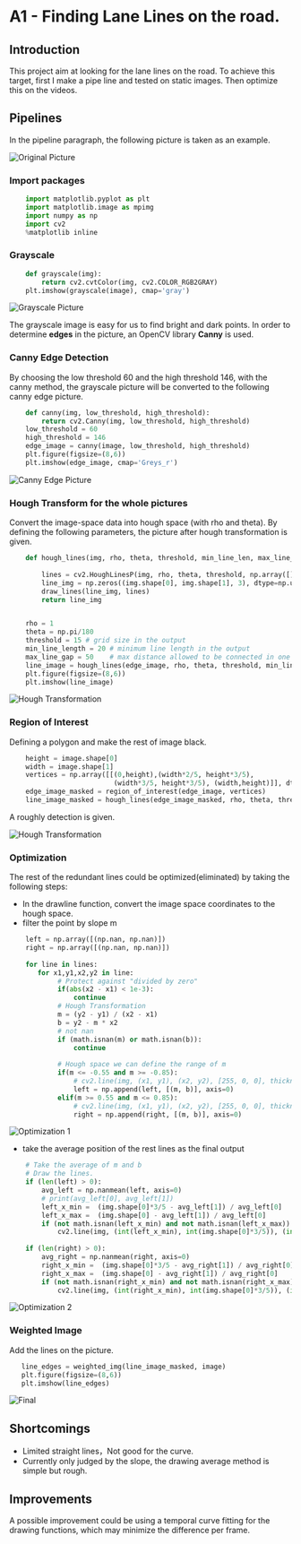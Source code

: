 # A1 - Finding Lane Lines on the road.

## Introduction
    
This project aim at looking for the lane lines on the road. To achieve this target, first I make a pipe line and tested on static images. Then optimize this on the videos.
    
## Pipelines

In the pipeline paragraph, the following picture is taken as an example.

![Original Picture](./pipeline/1.png)

### Import packages

```python
    import matplotlib.pyplot as plt
    import matplotlib.image as mpimg
    import numpy as np
    import cv2
    %matplotlib inline
```

### Grayscale

```python
    def grayscale(img):
        return cv2.cvtColor(img, cv2.COLOR_RGB2GRAY)
    plt.imshow(grayscale(image), cmap='gray')
```

![Grayscale Picture](./pipeline/2.png)

The grayscale image is easy for us to find bright and dark points. In order to determine **edges** in the picture, an OpenCV library **Canny** is used.

### Canny Edge Detection

By choosing the low threshold 60 and the high threshold 146, with the canny method, the grayscale picture will be converted to the following canny edge picture.

```python
    def canny(img, low_threshold, high_threshold):
        return cv2.Canny(img, low_threshold, high_threshold)
    low_threshold = 60
    high_threshold = 146
    edge_image = canny(image, low_threshold, high_threshold)
    plt.figure(figsize=(8,6))
    plt.imshow(edge_image, cmap='Greys_r')
```

![Canny Edge Picture](./pipeline/3.png)

### Hough Transform for the whole pictures

Convert the image-space data into hough space (with rho and theta). By defining the following parameters, the picture after hough transformation is given.

```python
    def hough_lines(img, rho, theta, threshold, min_line_len, max_line_gap):
    
        lines = cv2.HoughLinesP(img, rho, theta, threshold, np.array([]), minLineLength=min_line_len, maxLineGap=max_line_gap)
        line_img = np.zeros((img.shape[0], img.shape[1], 3), dtype=np.uint8)
        draw_lines(line_img, lines)
        return line_img


    rho = 1
    theta = np.pi/180
    threshold = 15 # grid size in the output
    min_line_length = 20 # minimum line length in the output
    max_line_gap = 50    # max distance allowed to be connected in one line
    line_image = hough_lines(edge_image, rho, theta, threshold, min_line_length, max_line_gap)
    plt.figure(figsize=(8,6))
    plt.imshow(line_image)
```

![Hough Transformation](./pipeline/4.png)

### Region of Interest

Defining a polygon and make the rest of image black.

```python
    height = image.shape[0]
    width = image.shape[1]
    vertices = np.array([[(0,height),(width*2/5, height*3/5), 
                          (width*3/5, height*3/5), (width,height)]], dtype=np.int32)
    edge_image_masked = region_of_interest(edge_image, vertices)
    line_image_masked = hough_lines(edge_image_masked, rho, theta, threshold, min_line_length, max_line_gap)
```

A roughly detection is given. 

![Hough Transformation](./pipeline/5.png)

### Optimization

The rest of the redundant lines could be optimized(eliminated) by taking the following steps:

- In the drawline function, convert the image space coordinates to the hough space.
- filter the point by slope m


```python
    left = np.array([(np.nan, np.nan)])
    right = np.array([(np.nan, np.nan)])
    
    for line in lines:
       for x1,y1,x2,y2 in line:
            # Protect against "divided by zero"
            if(abs(x2 - x1) < 1e-3):
                continue
            # Hough Transformation
            m = (y2 - y1) / (x2 - x1)
            b = y2 - m * x2
            # not nan
            if (math.isnan(m) or math.isnan(b)):
                continue
            
            # Hough space we can define the range of m
            if(m <= -0.55 and m >= -0.85):
                # cv2.line(img, (x1, y1), (x2, y2), [255, 0, 0], thickness)
                left = np.append(left, [(m, b)], axis=0)
            elif(m >= 0.55 and m <= 0.85):
                # cv2.line(img, (x1, y1), (x2, y2), [255, 0, 0], thickness)
                right = np.append(right, [(m, b)], axis=0)
```

![Optimization 1](./pipeline/6.png)

- take the average position of the rest lines as the final output

```python
    # Take the average of m and b
    # Draw the lines.
    if (len(left) > 0): 
        avg_left = np.nanmean(left, axis=0)
        # print(avg_left[0], avg_left[1])
        left_x_min =  (img.shape[0]*3/5 - avg_left[1]) / avg_left[0]
        left_x_max =  (img.shape[0] - avg_left[1]) / avg_left[0]
        if (not math.isnan(left_x_min) and not math.isnan(left_x_max)):
            cv2.line(img, (int(left_x_min), int(img.shape[0]*3/5)), (int(left_x_max), img.shape[0]), [0, 0, 255], thickness)
    
    if (len(right) > 0):
        avg_right = np.nanmean(right, axis=0)
        right_x_min =  (img.shape[0]*3/5 - avg_right[1]) / avg_right[0]
        right_x_max =  (img.shape[0] - avg_right[1]) / avg_right[0]
        if (not math.isnan(right_x_min) and not math.isnan(right_x_max)):
            cv2.line(img, (int(right_x_min), int(img.shape[0]*3/5)), (int(right_x_max), img.shape[0]), color, thickness)
```          
 ![Optimization 2](./pipeline/7.png)
 
 ### Weighted Image
 
 Add the lines on the picture.
 
 ```python
    line_edges = weighted_img(line_image_masked, image)
    plt.figure(figsize=(8,6))
    plt.imshow(line_edges)
```

 ![Final](./pipeline/8.png)
 
 ## Shortcomings
 
 - Limited straight lines，Not good for the curve. 
 - Currently only judged by the slope, the drawing average method is simple but rough.
 
 ## Improvements
 
 A possible improvement could be using a temporal curve fitting  for the drawing functions, which may minimize the difference per frame. 